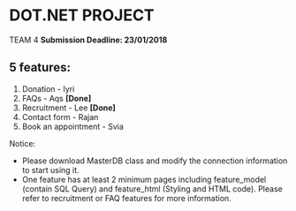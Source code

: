 # DOT.NET PROJECT
TEAM 4
**Submission Deadline: 23/01/2018**
## 5 features:

1. Donation - Iyri
2. FAQs - Aqs **[Done]**
3. Recruitment -  Lee **[Done]**
4. Contact form - Rajan
5. Book an appointment - Svia

Notice:
- Please download MasterDB class and modify the connection information to start using it.
- One feature has at least 2 minimum pages including feature_model (contain SQL Query) and feature_html (Styling and HTML code). Please refer to recruitment or FAQ features for more information.
